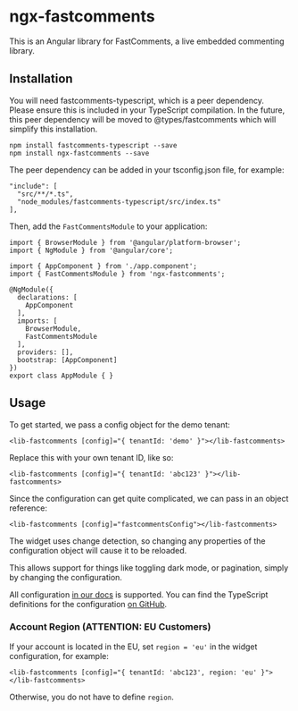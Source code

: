 # ngx-fastcomments

This is an Angular library for FastComments, a live embedded commenting library.

## Installation

You will need fastcomments-typescript, which is a peer dependency. Please ensure this is included in your TypeScript compilation.
In the future, this peer dependency will be moved to @types/fastcomments which will simplify this installation.

    npm install fastcomments-typescript --save
    npm install ngx-fastcomments --save

The peer dependency can be added in your tsconfig.json file, for example:

    "include": [
      "src/**/*.ts",
      "node_modules/fastcomments-typescript/src/index.ts"
    ],

Then, add the `FastCommentsModule` to your application:

    import { BrowserModule } from '@angular/platform-browser';
    import { NgModule } from '@angular/core';
    
    import { AppComponent } from './app.component';
    import { FastCommentsModule } from 'ngx-fastcomments';
    
    @NgModule({
      declarations: [
        AppComponent
      ],
      imports: [
        BrowserModule,
        FastCommentsModule
      ],
      providers: [],
      bootstrap: [AppComponent]
    })
    export class AppModule { }

## Usage

To get started, we pass a config object for the demo tenant:

    <lib-fastcomments [config]="{ tenantId: 'demo' }"></lib-fastcomments>

Replace this with your own tenant ID, like so:

    <lib-fastcomments [config]="{ tenantId: 'abc123' }"></lib-fastcomments>

Since the configuration can get quite complicated, we can pass in an object reference:

    <lib-fastcomments [config]="fastcommentsConfig"></lib-fastcomments>

The widget uses change detection, so changing any properties of the configuration object will cause it to be reloaded.

This allows support for things like toggling dark mode, or pagination, simply by changing the configuration.

All configuration [in our docs](https://docs.fastcomments.com/guide-customizations-and-configuration.html) is supported. You can find
the TypeScript definitions for the configuration [on GitHub](https://github.com/FastComments/fastcomments-typescript/blob/main/src/fast-comments-comment-widget-config.ts#L25).


### Account Region (ATTENTION: EU Customers)

If your account is located in the EU, set `region = 'eu'` in the widget configuration, for example:

    <lib-fastcomments [config]="{ tenantId: 'abc123', region: 'eu' }"></lib-fastcomments>

Otherwise, you do not have to define `region`.
